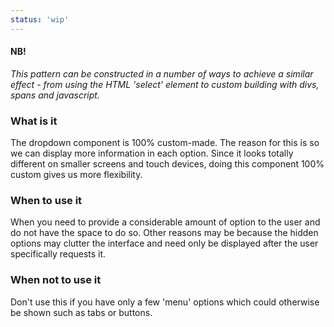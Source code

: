 ```yaml
---
status: 'wip'
---
```


#### NB!

_This pattern can be constructed in a number of ways to achieve a similar effect - from using the HTML 'select' element to custom building with divs, spans and javascript._

### What is it

The dropdown component is 100% custom-made.
The reason for this is so we can display more information in each option. Since it looks totally different on smaller screens and touch devices, doing this component 100% custom gives us more flexibility.

### When to use it

When you need to provide a considerable amount of option to the user and do not have the space to do so. Other reasons may be because the hidden options may clutter the interface and need only be displayed after the user specifically requests it.

### When not to use it

Don't use this if you have only a few 'menu' options which could otherwise be shown such as tabs or buttons.
